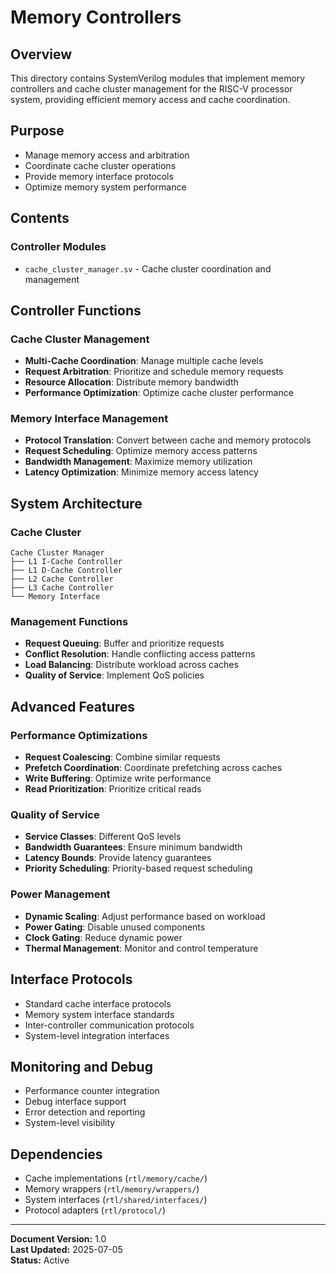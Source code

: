 # Memory Controllers

## Overview
This directory contains SystemVerilog modules that implement memory controllers and cache cluster management for the RISC-V processor system, providing efficient memory access and cache coordination.

## Purpose
- Manage memory access and arbitration
- Coordinate cache cluster operations
- Provide memory interface protocols
- Optimize memory system performance

## Contents

### Controller Modules
- `cache_cluster_manager.sv` - Cache cluster coordination and management

## Controller Functions

### Cache Cluster Management
- **Multi-Cache Coordination**: Manage multiple cache levels
- **Request Arbitration**: Prioritize and schedule memory requests
- **Resource Allocation**: Distribute memory bandwidth
- **Performance Optimization**: Optimize cache cluster performance

### Memory Interface Management
- **Protocol Translation**: Convert between cache and memory protocols
- **Request Scheduling**: Optimize memory access patterns
- **Bandwidth Management**: Maximize memory utilization
- **Latency Optimization**: Minimize memory access latency

## System Architecture

### Cache Cluster
```
Cache Cluster Manager
├── L1 I-Cache Controller
├── L1 D-Cache Controller
├── L2 Cache Controller
├── L3 Cache Controller
└── Memory Interface
```

### Management Functions
- **Request Queuing**: Buffer and prioritize requests
- **Conflict Resolution**: Handle conflicting access patterns
- **Load Balancing**: Distribute workload across caches
- **Quality of Service**: Implement QoS policies

## Advanced Features

### Performance Optimizations
- **Request Coalescing**: Combine similar requests
- **Prefetch Coordination**: Coordinate prefetching across caches
- **Write Buffering**: Optimize write performance
- **Read Prioritization**: Prioritize critical reads

### Quality of Service
- **Service Classes**: Different QoS levels
- **Bandwidth Guarantees**: Ensure minimum bandwidth
- **Latency Bounds**: Provide latency guarantees
- **Priority Scheduling**: Priority-based request scheduling

### Power Management
- **Dynamic Scaling**: Adjust performance based on workload
- **Power Gating**: Disable unused components
- **Clock Gating**: Reduce dynamic power
- **Thermal Management**: Monitor and control temperature

## Interface Protocols
- Standard cache interface protocols
- Memory system interface standards
- Inter-controller communication protocols
- System-level integration interfaces

## Monitoring and Debug
- Performance counter integration
- Debug interface support
- Error detection and reporting
- System-level visibility

## Dependencies
- Cache implementations (`rtl/memory/cache/`)
- Memory wrappers (`rtl/memory/wrappers/`)
- System interfaces (`rtl/shared/interfaces/`)
- Protocol adapters (`rtl/protocol/`)

---
**Document Version:** 1.0  
**Last Updated:** 2025-07-05  
**Status:** Active 
